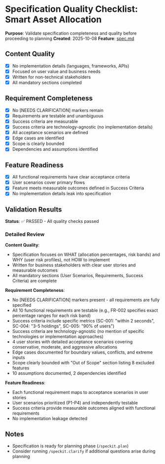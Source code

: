 # Specification Quality Checklist: Smart Asset Allocation

**Purpose**: Validate specification completeness and quality before proceeding to planning
**Created**: 2025-10-08
**Feature**: [spec.md](../spec.md)

## Content Quality

- [x] No implementation details (languages, frameworks, APIs)
- [x] Focused on user value and business needs
- [x] Written for non-technical stakeholders
- [x] All mandatory sections completed

## Requirement Completeness

- [x] No [NEEDS CLARIFICATION] markers remain
- [x] Requirements are testable and unambiguous
- [x] Success criteria are measurable
- [x] Success criteria are technology-agnostic (no implementation details)
- [x] All acceptance scenarios are defined
- [x] Edge cases are identified
- [x] Scope is clearly bounded
- [x] Dependencies and assumptions identified

## Feature Readiness

- [x] All functional requirements have clear acceptance criteria
- [x] User scenarios cover primary flows
- [x] Feature meets measurable outcomes defined in Success Criteria
- [x] No implementation details leak into specification

## Validation Results

**Status**: ✅ PASSED - All quality checks passed

### Detailed Review

**Content Quality**:
- Specification focuses on WHAT (allocation percentages, risk bands) and WHY (user risk profiles), not HOW to implement
- Written for business stakeholders with clear user stories and measurable outcomes
- All mandatory sections (User Scenarios, Requirements, Success Criteria) are complete

**Requirement Completeness**:
- No [NEEDS CLARIFICATION] markers present - all requirements are fully specified
- All 10 functional requirements are testable (e.g., FR-002 specifies exact percentage ranges for each risk band)
- Success criteria include specific metrics (SC-001: "within 2 seconds", SC-004: "3-5 holdings", SC-005: "90% of users")
- Success criteria are technology-agnostic (no mention of specific technologies or implementation approaches)
- 4 user stories with detailed acceptance scenarios covering conservative, moderate, and aggressive allocations
- Edge cases documented for boundary values, conflicts, and extreme inputs
- Scope clearly bounded with "Out of Scope" section listing 8 excluded features
- 10 assumptions documented, 2 dependencies identified

**Feature Readiness**:
- Each functional requirement maps to acceptance scenarios in user stories
- User scenarios prioritized (P1-P4) and independently testable
- Success criteria provide measurable outcomes aligned with functional requirements
- No implementation leakage detected

## Notes

- Specification is ready for planning phase (`/speckit.plan`)
- Consider running `/speckit.clarify` if additional questions arise during planning
